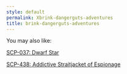 ```yaml
---
style: default
permalink: Xbrink-dangerguts-adventures
title: brink-dangerguts-adventures
---
```

You may also like:

[SCP-037: Dwarf Star](http://scp-wiki.net/scp-037)

[SCP-438: Addictive Straitjacket of Espionage](http://scp-wiki.net/scp-438)
